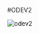 #ODEV2

![odev2](https://github.com/barisbalcikoca1/TechcareerAndroidJavaBootcamp/assets/86593147/03d10670-bfad-4d00-9634-42bdf627474b)
